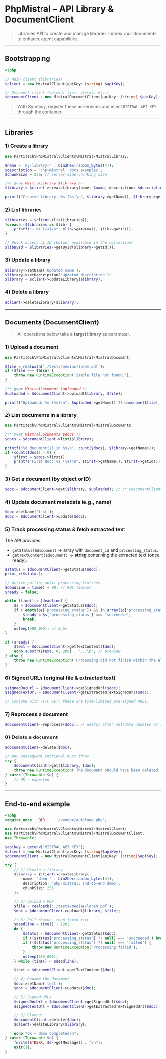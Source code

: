 # PhpMistral – API **Library** & **DocumentClient**

> Libraries API to create and manage libraries - index your documents to enhance agent capabilities.

---

## Bootstrapping

```php
<?php

// Main client (libraries)
$client = new MistralClient(apiKey: (string) $apiKey);

// Document client (upload, list, status, etc.)
$documentClient = new MistralDocumentClient(apiKey: (string) $apiKey);
```

> With Symfony, register these as services and inject `MISTRAL_API_KEY` through the container.

---

## Libraries

### 1) Create a library

```php
use Partitech\PhpMistral\Clients\Mistral\MistralLibrary;

$name = 'my-library-' . bin2hex(random_bytes(4));
$description = 'php-mistral: docs examples';
$chunkSize = 256; // server-side chunking size

/** @var MistralLibrary $library */
$library = $client->createLibrary(name: $name, description: $description, chunkSize: $chunkSize);

printf("Created library: %s (%s)\n", $library->getName(), $library->getId());
```

### 2) List libraries

```php
$libraries = $client->listLibraries();
foreach ($libraries as $lib) {
    printf("- %s [%s]\n", $lib->getName(), $lib->getId());
}

// Quick access by ID (helper available in the collection)
$libById = $libraries->getById($library->getId());
```

### 3) Update a library

```php
$library->setName('Updated name');
$library->setDescription('Updated description');
$library = $client->updateLibrary($library);
```

### 4) Delete a library

```php
$client->deleteLibrary($library);
```
---

## Documents (DocumentClient)

> All operations below take a **target library** as parameter.

### 1) Upload a document

```php
use Partitech\PhpMistral\Clients\Mistral\MistralDocument;

$file = realpath('./tests/medias/lorem.pdf');
if ($file === false) {
    throw new RuntimeException('Sample file not found.');
}

/** @var MistralDocument $uploaded */
$uploaded = $documentClient->upload($library, $file);

printf("Uploaded: %s (%s)\n", $uploaded->getName() ?? basename($file), $uploaded->getId());
```

### 2) List documents in a library

```php
use Partitech\PhpMistral\Clients\Mistral\MistralDocuments;

/** @var MistralDocuments $docs */
$docs = $documentClient->list($library);

printf("%d document(s) in %s\n", count($docs), $library->getName());
if (count($docs) > 0) {
    $first = $docs->first();
    printf("First doc: %s (%s)\n", $first->getName(), $first->getId());
}
```

### 3) Get a document (by object or ID)

```php
$doc = $documentClient->get($library, $uploaded); // or $documentClient->get($library, $uploaded->getId())
```

### 4) Update document metadata (e.g., name)

```php
$doc->setName('test');
$doc = $documentClient->update($doc);
```

### 5) Track **processing status** & fetch **extracted text**

The API provides:

* `getStatus($document)` → array with `document_id` and `processing_status`.
* `getTextContent($document)` → **string** containing the extracted text (once ready).

```php
$status = $documentClient->getStatus($doc);
print_r($status);

// Active polling until processing finishes
$deadline = time() + 90; // 90s timeout
$ready = false;

while (time() < $deadline) {
    $s = $documentClient->getStatus($doc);
    if (!empty($s['processing_status']) && in_array($s['processing_status'], ['succeeded','failed'], true)) {
        $ready = $s['processing_status'] === 'succeeded';
        break;
    }
    usleep(500_000); // 0.5s
}

if ($ready) {
    $text = $documentClient->getTextContent($doc);
    echo substr($text, 0, 200) . "...\n"; // preview
} else {
    throw new RuntimeException('Processing did not finish within the allotted time.');
}
```

### 6) **Signed URLs** (original file & extracted text)

```php
$signedDocUrl = $documentClient->getSignedUrl($doc);
$signedTextUrl = $documentClient->getExtractedTextSignedUrl($doc);

// Consume with HTTP GET; these are time-limited pre-signed URLs.
```

### 7) **Reprocess** a document

```php
$documentClient->reprocess($doc); // useful after metadata updates or indexing issues
```

### 8) Delete a document

```php
$documentClient->delete($doc);

// Any subsequent retrieval must throw
try {
    $documentClient->get($library, $doc);
    throw new RuntimeException('The document should have been deleted.');
} catch (Throwable $e) {
    // OK – expected
}
```

---

## End‑to‑end example

```php
<?php
require_once __DIR__ . '/vendor/autoload.php';

use Partitech\PhpMistral\Clients\Mistral\MistralClient;
use Partitech\PhpMistral\Clients\Mistral\MistralDocumentClient;
use Throwable;

$apiKey = getenv('MISTRAL_API_KEY');
$client = new MistralClient(apiKey: (string)$apiKey);
$documentClient = new MistralDocumentClient(apiKey: (string)$apiKey);

try {
    // 1) Create a library
    $library = $client->createLibrary(
        name: 'demo-' . bin2hex(random_bytes(4)),
        description: 'php-mistral: end-to-end demo',
        chunkSize: 256
    );

    // 2) Upload a PDF
    $file = realpath('./tests/medias/lorem.pdf');
    $doc = $documentClient->upload($library, $file);

    // 3) Poll status, then fetch text
    $deadline = time() + 120;
    do {
        $status = $documentClient->getStatus($doc);
        if (($status['processing_status'] ?? null) === 'succeeded') break;
        if (($status['processing_status'] ?? null) === 'failed') {
            throw new RuntimeException('Processing failed');
        }
        usleep(500_000);
    } while (time() < $deadline);

    $text = $documentClient->getTextContent($doc);

    // 4) Rename the document
    $doc->setName('test');
    $doc = $documentClient->update($doc);

    // 5) Signed URLs
    $signedDocUrl = $documentClient->getSignedUrl($doc);
    $signedTextUrl = $documentClient->getExtractedTextSignedUrl($doc);

    // 6) Cleanup
    $documentClient->delete($doc);
    $client->deleteLibrary($library);

    echo "OK – demo completed\n";
} catch (Throwable $e) {
    fwrite(STDERR, $e->getMessage() . "\n");
    exit(1);
}
```
